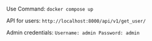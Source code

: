 Use Command:
`docker compose up`

API for users:
`http://localhost:8000/api/v1/get_user/`

Admin credentials:
`Username: admin Password: admin`